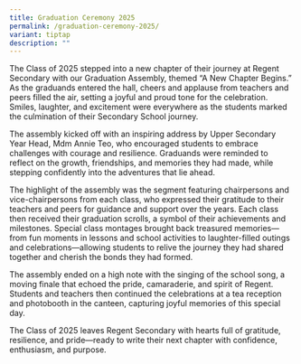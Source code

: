 ```yaml
---
title: Graduation Ceremony 2025
permalink: /graduation-ceremony-2025/
variant: tiptap
description: ""
---
```

<p>The Class of 2025 stepped into a new chapter of their journey at Regent
Secondary with our Graduation Assembly, themed “A New Chapter Begins.”
As the graduands entered the hall, cheers and applause from teachers and
peers filled the air, setting a joyful and proud tone for the celebration.
Smiles, laughter, and excitement were everywhere as the students marked
the culmination of their Secondary School journey.</p>
<p>The assembly kicked off with an inspiring address by Upper Secondary Year
Head, Mdm Annie Teo, who encouraged students to embrace challenges with
courage and resilience. Graduands were reminded to reflect on the growth,
friendships, and memories they had made, while stepping confidently into
the adventures that lie ahead.</p>
<p>The highlight of the assembly was the segment featuring chairpersons and
vice-chairpersons from each class, who expressed their gratitude to their
teachers and peers for guidance and support over the years. Each class
then received their graduation scrolls, a symbol of their achievements
and milestones. Special class montages brought back treasured memories—from
fun moments in lessons and school activities to laughter-filled outings
and celebrations—allowing students to relive the journey they had shared
together and cherish the bonds they had formed.</p>
<p>The assembly ended on a high note with the singing of the school song,
a moving finale that echoed the pride, camaraderie, and spirit of Regent.
Students and teachers then continued the celebrations at a tea reception
and photobooth in the canteen, capturing joyful memories of this special
day.</p>
<p>The Class of 2025 leaves Regent Secondary with hearts full of gratitude,
resilience, and pride—ready to write their next chapter with confidence,
enthusiasm, and purpose.</p>
